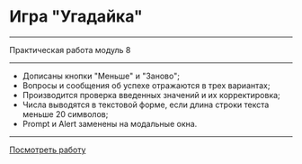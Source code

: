 # Игра "Угадайка"
____
Практическая работа модуль 8
___
- Дописаны кнопки "Меньше" и "Заново";
- Вопросы и сообщения об успехе отражаются в трех вариантах;
- Производится проверка введенных значений и их корректировка;
- Числа выводятся в текстовой форме, если длина строки текста меньше 20 символов;
- Prompt и Alert заменены на модальные окна.
____
[Посмотреть работу](https://nsofina.github.io/task_8.7/)